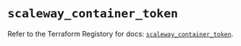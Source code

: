 # `scaleway_container_token`

Refer to the Terraform Registory for docs: [`scaleway_container_token`](https://registry.terraform.io/providers/scaleway/scaleway/2.22.0/docs/resources/container_token).
